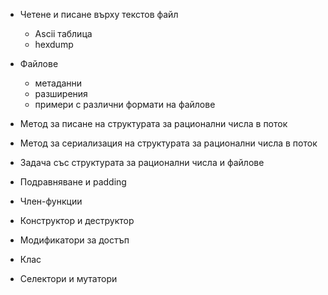 - Четене и писане върху текстов файл
  - Ascii таблица
  - hexdump

- Файлове
  - метаданни
  - разширения
  - примери с различни формати на файлове

- Метод за писане на структурата за рационални числа в поток

- Метод за сериализация на структурата за рационални числа в поток

- Задача със структурата за рационални числа и файлове

- Подравняване и padding

- Член-функции

- Конструктор и деструктор

- Модификатори за достъп

- Клас

- Селектори и мутатори
